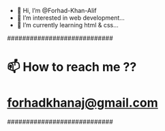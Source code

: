 - 👋 Hi, I’m @Forhad-Khan-Alif
- 👀 I’m interested in web development...
- 🌱 I’m currently learning html & css...
<!--- - 💞️ I’m looking to collaborate on ... --->


############################
#  📫 How to reach me ??  #
#  forhadkhanaj@gmail.com  #
############################

<!---
Forhad-Khan-Alif/Forhad-Khan-Alif is a ✨ special ✨ repository because its `README.md` (this file) appears on your GitHub profile.
You can click the Preview link to take a look at your changes.
--->
